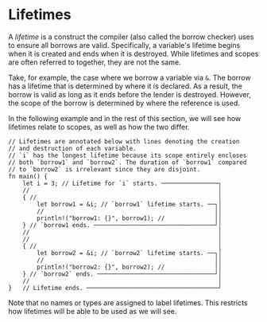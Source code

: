 # Lifetimes

A *lifetime* is a construct the compiler (also called the borrow checker)
uses to ensure all borrows are valid. Specifically, a variable's lifetime 
begins when it is created and ends when it is destroyed. While lifetimes 
and scopes are often referred to together, they are not the same. 

Take, for example, the case where we borrow a variable via `&`. The 
borrow has a lifetime that is determined by where it is declared. As a result, 
the borrow is valid as long as it ends before the lender is destroyed. However, 
the scope of the borrow is determined by where the reference is used.

In the following example and in the rest of this section, we will see how 
lifetimes relate to scopes, as well as how the two differ.

```rust,editable
// Lifetimes are annotated below with lines denoting the creation
// and destruction of each variable.
// `i` has the longest lifetime because its scope entirely encloses 
// both `borrow1` and `borrow2`. The duration of `borrow1` compared 
// to `borrow2` is irrelevant since they are disjoint.
fn main() {
    let i = 3; // Lifetime for `i` starts. ────────────────┐
    //                                                     │
    { //                                                   │
        let borrow1 = &i; // `borrow1` lifetime starts. ──┐│
        //                                                ││
        println!("borrow1: {}", borrow1); //              ││
    } // `borrow1 ends. ──────────────────────────────────┘│
    //                                                     │
    //                                                     │
    { //                                                   │
        let borrow2 = &i; // `borrow2` lifetime starts. ──┐│
        //                                                ││
        println!("borrow2: {}", borrow2); //              ││
    } // `borrow2` ends. ─────────────────────────────────┘│
    //                                                     │
}   // Lifetime ends. ─────────────────────────────────────┘
```

Note that no names or types are assigned to label lifetimes.
This restricts how lifetimes will be able to be used as we will see.
